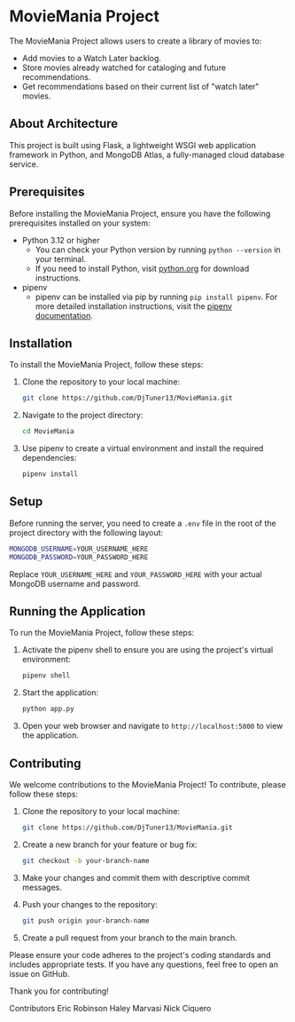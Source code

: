 # MovieMania Project

The MovieMania Project allows users to create a library of movies to:

- Add movies to a Watch Later backlog.
- Store movies already watched for cataloging and future recommendations.
- Get recommendations based on their current list of "watch later" movies.

## About Architecture

This project is built using Flask, a lightweight WSGI web application framework in Python, and MongoDB Atlas, a fully-managed cloud database service.

## Prerequisites

Before installing the MovieMania Project, ensure you have the following prerequisites installed on your system:

- Python 3.12 or higher
  - You can check your Python version by running `python --version` in your terminal.
  - If you need to install Python, visit [python.org](https://www.python.org/downloads/) for download instructions.
- pipenv
  - pipenv can be installed via pip by running `pip install pipenv`. For more detailed installation instructions, visit the [pipenv documentation](https://pipenv.pypa.io/en/latest/install/#installing-pipenv).

## Installation

To install the MovieMania Project, follow these steps:

1. Clone the repository to your local machine:

   ```bash
   git clone https://github.com/DjTuner13/MovieMania.git
   ```

2. Navigate to the project directory:

   ```bash
   cd MovieMania
   ```

3. Use pipenv to create a virtual environment and install the required dependencies:

   ```bash
   pipenv install
   ```

## Setup

Before running the server, you need to create a `.env` file in the root of the project directory with the following layout:

```bash
MONGODB_USERNAME=YOUR_USERNAME_HERE
MONGODB_PASSWORD=YOUR_PASSWORD_HERE
```

Replace `YOUR_USERNAME_HERE` and `YOUR_PASSWORD_HERE` with your actual MongoDB username and password.

## Running the Application

To run the MovieMania Project, follow these steps:

1. Activate the pipenv shell to ensure you are using the project's virtual environment:

   ```bash
   pipenv shell
   ```

2. Start the application:

   ```bash
   python app.py
   ```

3. Open your web browser and navigate to `http://localhost:5000` to view the application.

## Contributing

We welcome contributions to the MovieMania Project! To contribute, please follow these steps:

1. Clone the repository to your local machine:

   ```bash
   git clone https://github.com/DjTuner13/MovieMania.git
   ```

2. Create a new branch for your feature or bug fix:

   ```bash
   git checkout -b your-branch-name
   ```

3. Make your changes and commit them with descriptive commit messages.
4. Push your changes to the repository:

   ```bash
   git push origin your-branch-name
   ```

5. Create a pull request from your branch to the main branch.

Please ensure your code adheres to the project's coding standards and includes appropriate tests. If you have any questions, feel free to open an issue on GitHub.

Thank you for contributing!

Contributors
   Eric Robinson
   Haley Marvasi
   Nick Ciquero